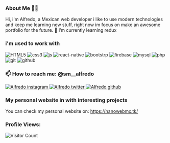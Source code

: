 ### About Me 👩‍💻

Hi, i'm Alfredo, a Mexican web developer i like to use modern technologies and keep me learning new stuff, right now im focus on make an awesome portfolio for the   future. 🌱 I’m currently learning redux

### i'm used to work with

![HTML5](https://img.icons8.com/color/48/000000/html-5--v1.png)
![css3](https://img.icons8.com/color/48/000000/css3.png)
![js](https://img.icons8.com/color/48/000000/javascript--v1.png)
![react-native](https://img.icons8.com/color/48/000000/react-native.png)
![bootstrp](https://img.icons8.com/color/48/000000/bootstrap.png)
![firebase](https://img.icons8.com/color/48/000000/firebase.png)
![mysql](https://img.icons8.com/color/48/000000/mysql-logo.png)
![php](https://img.icons8.com/color/48/000000/php.png)
![git](https://img.icons8.com/color/48/000000/git.png)
![github](https://img.icons8.com/color/48/000000/github--v1.png)


### 📫 How to reach me: @sm__alfredo
  
  <div> 
    <a href="https://www.instagram.com/sm__alfredo/" target="_blank">
    <img src="https://img.icons8.com/fluency/48/000000/instagram-new.png"
         alt="Alfredo instagram"/>
    </a>
    <a href="https://twitter.com/sm__alfredo" target="_blank">
    <img src="https://img.icons8.com/color/48/000000/twitter--v1.png"
         alt="Alfredo twitter"/>
    </a>
    <a href="https://github.com/llFREEDll" target="_blank">
    <img src="https://img.icons8.com/color/48/000000/github--v1.png"
         alt="Alfredo github"/>
    </a>
  <div/>
  
  ### My personal website in with interesting projects
   You can check my personal website on:
    https://nanowebmx.tk/
  
  ### Profile Views:
  ![Visitor Count](https://profile-counter.glitch.me/llfreedll/count.svg)
